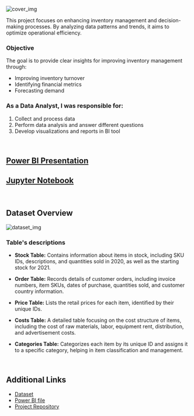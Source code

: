 ![cover_img](https://github.com/gnoevoy/Inventory_Analysis/assets/43414592/14f9a4f4-9720-46b9-b413-ad0541f1db83)

This project focuses on enhancing inventory management and decision-making processes. By analyzing data patterns and trends, it aims to optimize operational efficiency.

### Objective
The goal is to provide clear insights for improving inventory management through:
- Improving inventory turnover
- Identifying financial metrics
- Forecasting demand

### As a Data Analyst, I was responsible for:
1. Collect and process data
2. Perform data analysis and answer different questions
3. Develop visualizations and reports in BI tool

<br>

## [Power BI Presentation](https://github.com/gnoevoy/Inventory_Analysis/blob/main/Presentation.md)
## [Jupyter Notebook](https://github.com/gnoevoy/Inventory_Analysis/blob/main/inventory_analysis.ipynb)

<br>

## Dataset Overview

![dataset_img](https://github.com/gnoevoy/Inventory_Analysis/assets/43414592/b955cd74-dc8d-4618-8dfd-9b4f2612f9bb)

### Table's descriptions
- **Stock Table:** Contains information about items in stock, including SKU IDs, descriptions, and quantities sold in 2020, as well as the starting stock for 2021.

- **Order Table:** Records details of customer orders, including invoice numbers, item SKUs, dates of purchase, quantities sold, and customer country information.
- **Price Table:** Lists the retail prices for each item, identified by their unique IDs.
- **Costs Table:** A detailed table focusing on the cost structure of items, including the cost of raw materials, labor, equipment rent, distribution, and advertisement costs.
- **Categories Table:** Categorizes each item by its unique ID and assigns it to a specific category, helping in item classification and management.

<br>

## Additional Links
- [Dataset](https://github.com/gnoevoy/Inventory_Analysis/blob/main/Dataset.zip)
- [Power BI file](https://github.com/gnoevoy/Inventory_Analysis/blob/main/inventory_analysis.pbix)
- [Project Repository](https://github.com/gnoevoy/Inventory_Analysis)
